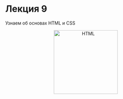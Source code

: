 # Лекция 9

Узнаем об основах HTML и CSS

<p align="center">
    <img
        width='200'
        title='HTML'
        src="https://upload.wikimedia.org/wikipedia/commons/thumb/1/10/CSS3_and_HTML5_logos_and_wordmarks.svg/2000px-CSS3_and_HTML5_logos_and_wordmarks.svg.png"
    />
</p>
